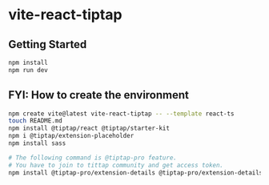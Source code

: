 # vite-react-tiptap

## Getting Started

```sh
npm install
npm run dev
```

## FYI: How to create the environment

```sh
npm create vite@latest vite-react-tiptap -- --template react-ts
touch README.md
npm install @tiptap/react @tiptap/starter-kit
npm i @tiptap/extension-placeholder
npm install sass

# The following command is @tiptap-pro feature.
# You have to join to tittap community and get access token.
npm install @tiptap-pro/extension-details @tiptap-pro/extension-details-summary @tiptap-pro/extension-details-content
```
